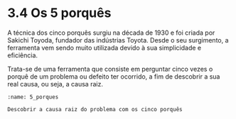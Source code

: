 # 3.4 Os 5 porquês

A técnica dos cinco porquês surgiu na década de 1930 e foi criada por Sakichi Toyoda, fundador das indústrias Toyota. Desde o seu surgimento, a ferramenta vem sendo muito utilizada devido à sua simplicidade e eficiência.

Trata-se de uma ferramenta que consiste em perguntar cinco vezes o porquê de um problema ou defeito ter ocorrido, a fim de descobrir a sua real causa, ou seja, a causa raiz.

```{figure} ../../../assets/img/5_porques.png
:name: 5_porques

Descobrir a causa raiz do problema com os cinco porquês
```
